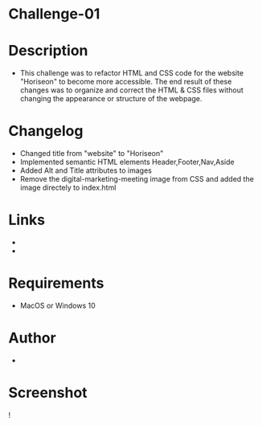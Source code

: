 # Challenge-01

# Description

* This challenge was to refactor HTML and CSS code for the website "Horiseon" to become more accessible. The end result of these changes was to organize and correct the HTML & CSS files without changing the appearance or structure of the webpage.

# Changelog

* Changed title from "website" to "Horiseon"
* Implemented semantic HTML elements Header,Footer,Nav,Aside
* Added Alt and Title attributes to images
* Remove the digital-marketing-meeting image from CSS and added the image directely to index.html
  

# Links

* 
* 

# Requirements
* MacOS or Windows 10

# Author
* 

# Screenshot

!
